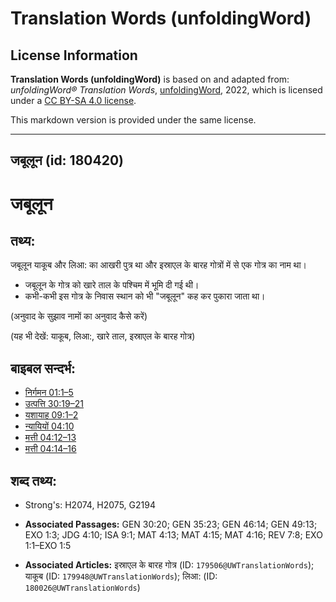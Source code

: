 # Translation Words (unfoldingWord)

## License Information

**Translation Words (unfoldingWord)** is based on and adapted from: _unfoldingWord® Translation Words_, [unfoldingWord](https://unfoldingword.org/utw), 2022, which is licensed under a [CC BY-SA 4.0 license](https://creativecommons.org/licenses/by-sa/4.0/legalcode.en).

This markdown version is provided under the same license.



--------------------------------

## जबूलून (id: 180420)

जबूलून
======

तथ्य:
-----

जबूलून याकूब और लिआ: का आखरी पुत्र था और इस्राएल के बारह गोत्रों में से एक गोत्र का नाम था।

* जबूलून के गोत्र को खारे ताल के पश्चिम में भूमि दी गई थी।
* कभी\-कभी इस गोत्र के निवास स्थान को भी "जबूलून" कह कर पुकारा जाता था।

(अनुवाद के सुझाव नामों का अनुवाद कैसे करें)

(यह भी देखें: याकूब, लिआ:, खारे ताल, इस्राएल के बारह गोत्र)

बाइबल सन्दर्भ:
--------------

* [निर्गमन 01:1–5](https://ref.ly/Exod1:1-Exod1:5)
* [उत्पत्ति 30:19–21](https://ref.ly/Gen30:19-Gen30:21)
* [यशायाह 09:1–2](https://ref.ly/Isa9:1-Isa9:2)
* [न्यायियों 04:10](https://ref.ly/Judg4:10)
* [मत्ती 04:12–13](https://ref.ly/Matt4:12-Matt4:13)
* [मत्ती 04:14–16](https://ref.ly/Matt4:14-Matt4:16)

शब्द तथ्य:
----------

* Strong's: H2074, H2075, G2194

* **Associated Passages:** GEN 30:20; GEN 35:23; GEN 46:14; GEN 49:13; EXO 1:3; JDG 4:10; ISA 9:1; MAT 4:13; MAT 4:15; MAT 4:16; REV 7:8; EXO 1:1–EXO 1:5
* **Associated Articles:** इस्राएल के बारह गोत्र (ID: `179506@UWTranslationWords`); याकूब (ID: `179948@UWTranslationWords`); लिआ: (ID: `180026@UWTranslationWords`)

